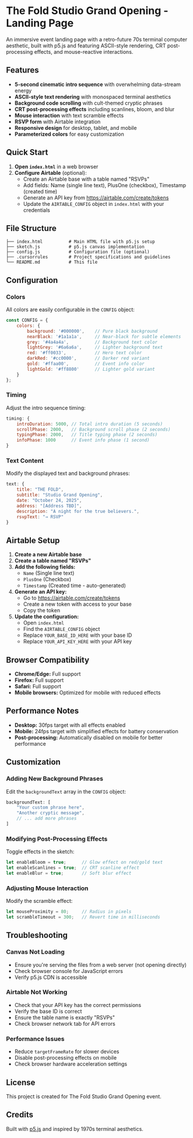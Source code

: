 # The Fold Studio Grand Opening - Landing Page

An immersive event landing page with a retro-future 70s terminal computer aesthetic, built with p5.js and featuring ASCII-style rendering, CRT post-processing effects, and mouse-reactive interactions.

## Features

- **5-second cinematic intro sequence** with overwhelming data-stream energy
- **ASCII-style text rendering** with monospaced terminal aesthetics
- **Background code scrolling** with cult-themed cryptic phrases
- **CRT post-processing effects** including scanlines, bloom, and blur
- **Mouse interaction** with text scramble effects
- **RSVP form** with Airtable integration
- **Responsive design** for desktop, tablet, and mobile
- **Parameterized colors** for easy customization

## Quick Start

1. **Open `index.html`** in a web browser
2. **Configure Airtable** (optional):
   - Create an Airtable base with a table named "RSVPs"
   - Add fields: Name (single line text), PlusOne (checkbox), Timestamp (created time)
   - Generate an API key from https://airtable.com/create/tokens
   - Update the `AIRTABLE_CONFIG` object in `index.html` with your credentials

## File Structure

```
├── index.html          # Main HTML file with p5.js setup
├── sketch.js           # p5.js canvas implementation
├── config.js           # Configuration file (optional)
├── .cursorrules        # Project specifications and guidelines
└── README.md           # This file
```

## Configuration

### Colors
All colors are easily configurable in the `CONFIG` object:

```javascript
const CONFIG = {
    colors: {
        background: '#000000',    // Pure black background
        nearBlack: '#1a1a1a',     // Near-black for subtle elements
        grey: '#4a4a4a',          // Background text color
        lightGrey: '#6a6a6a',     // Lighter background text
        red: '#ff0033',           // Hero text color
        darkRed: '#cc0000',       // Darker red variant
        gold: '#ffaa00',          // Event info color
        lightGold: '#ff8800'      // Lighter gold variant
    }
};
```

### Timing
Adjust the intro sequence timing:

```javascript
timing: {
    introDuration: 5000, // Total intro duration (5 seconds)
    scrollPhase: 2000,   // Background scroll phase (2 seconds)
    typingPhase: 2000,   // Title typing phase (2 seconds)
    infoPhase: 1000      // Event info phase (1 second)
}
```

### Text Content
Modify the displayed text and background phrases:

```javascript
text: {
    title: "THE FOLD",
    subtitle: "Studio Grand Opening",
    date: "October 24, 2025",
    address: "[Address TBD]",
    description: "A night for the true believers.",
    rsvpText: "→ RSVP"
}
```

## Airtable Setup

1. **Create a new Airtable base**
2. **Create a table named "RSVPs"**
3. **Add the following fields:**
   - `Name` (Single line text)
   - `PlusOne` (Checkbox)
   - `Timestamp` (Created time - auto-generated)
4. **Generate an API key:**
   - Go to https://airtable.com/create/tokens
   - Create a new token with access to your base
   - Copy the token
5. **Update the configuration:**
   - Open `index.html`
   - Find the `AIRTABLE_CONFIG` object
   - Replace `YOUR_BASE_ID_HERE` with your base ID
   - Replace `YOUR_API_KEY_HERE` with your API key

## Browser Compatibility

- **Chrome/Edge:** Full support
- **Firefox:** Full support
- **Safari:** Full support
- **Mobile browsers:** Optimized for mobile with reduced effects

## Performance Notes

- **Desktop:** 30fps target with all effects enabled
- **Mobile:** 24fps target with simplified effects for battery conservation
- **Post-processing:** Automatically disabled on mobile for better performance

## Customization

### Adding New Background Phrases
Edit the `backgroundText` array in the `CONFIG` object:

```javascript
backgroundText: [
    "Your custom phrase here",
    "Another cryptic message",
    // ... add more phrases
]
```

### Modifying Post-Processing Effects
Toggle effects in the sketch:

```javascript
let enableBloom = true;      // Glow effect on red/gold text
let enableScanlines = true;  // CRT scanline effect
let enableBlur = true;       // Soft blur effect
```

### Adjusting Mouse Interaction
Modify the scramble effect:

```javascript
let mouseProximity = 80;     // Radius in pixels
let scrambleTimeout = 300;   // Revert time in milliseconds
```

## Troubleshooting

### Canvas Not Loading
- Ensure you're serving the files from a web server (not opening directly)
- Check browser console for JavaScript errors
- Verify p5.js CDN is accessible

### Airtable Not Working
- Check that your API key has the correct permissions
- Verify the base ID is correct
- Ensure the table name is exactly "RSVPs"
- Check browser network tab for API errors

### Performance Issues
- Reduce `targetFrameRate` for slower devices
- Disable post-processing effects on mobile
- Check browser hardware acceleration settings

## License

This project is created for The Fold Studio Grand Opening event.

## Credits

Built with [p5.js](https://p5js.org/) and inspired by 1970s terminal aesthetics.

